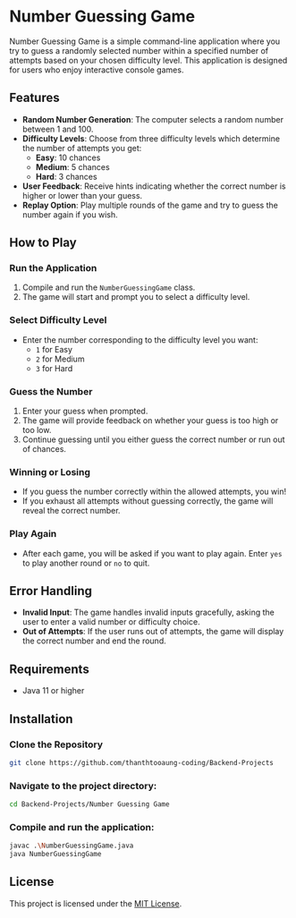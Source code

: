 # Number Guessing Game

Number Guessing Game is a simple command-line application where you try to guess a randomly selected number within a specified number of attempts based on your chosen difficulty level. This application is designed for users who enjoy interactive console games.

## Features

- **Random Number Generation**: The computer selects a random number between 1 and 100.
- **Difficulty Levels**: Choose from three difficulty levels which determine the number of attempts you get:
    - **Easy**: 10 chances
    - **Medium**: 5 chances
    - **Hard**: 3 chances
- **User Feedback**: Receive hints indicating whether the correct number is higher or lower than your guess.
- **Replay Option**: Play multiple rounds of the game and try to guess the number again if you wish.

## How to Play

### Run the Application

1. Compile and run the `NumberGuessingGame` class.
2. The game will start and prompt you to select a difficulty level.

### Select Difficulty Level

- Enter the number corresponding to the difficulty level you want:
    - `1` for Easy
    - `2` for Medium
    - `3` for Hard

### Guess the Number

1. Enter your guess when prompted.
2. The game will provide feedback on whether your guess is too high or too low.
3. Continue guessing until you either guess the correct number or run out of chances.

### Winning or Losing

- If you guess the number correctly within the allowed attempts, you win!
- If you exhaust all attempts without guessing correctly, the game will reveal the correct number.

### Play Again

- After each game, you will be asked if you want to play again. Enter `yes` to play another round or `no` to quit.

## Error Handling

- **Invalid Input**: The game handles invalid inputs gracefully, asking the user to enter a valid number or difficulty choice.
- **Out of Attempts**: If the user runs out of attempts, the game will display the correct number and end the round.

## Requirements

- Java 11 or higher

## Installation

### Clone the Repository

```bash
git clone https://github.com/thanthtooaung-coding/Backend-Projects
```

### Navigate to the project directory:
```bash
cd Backend-Projects/Number Guessing Game
```

### Compile and run the application:
```bash
javac .\NumberGuessingGame.java
java NumberGuessingGame
```

## License
This project is licensed under the [MIT License](../LICENSE).